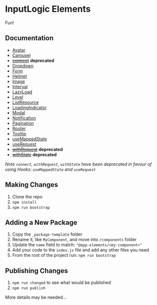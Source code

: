# InputLogic Elements

Fun!

## Documentation

- [Avatar](components/avatar)
- [Carousel](components/carousel)
- [~~connect~~](components/connect) **deprecated**
- [Dropdown](components/dropdown)
- [Form](components/form)
- [Helmet](components/helmet)
- [Image](components/image)
- [Interval](components/interval)
- [LazyLoad](components/lazy-load)
- [Level](components/level)
- [ListResource](components/list-resource)
- [LoadingIndicator](components/loading-indicator)
- [Modal](components/modal)
- [Notification](components/notification)
- [Pagination](components/pagination)
- [Router](components/router)
- [Tooltip](components/tooltip)
- [useMappedState](components/use-mapped-state)
- [useRequest](components/use-request)
- [~~withRequest~~](components/with-request) **deprecated**
- [~~withState~~](components/with-state) **deprecated**

*Note `connect`, `withRequest`, `withState` have been deprecated in favour of using Hooks: `useMappedState` and `useRequest`*

## Making Changes

1. Clone the repo
2. `npm install`
3. `npm run bootstrap`

## Adding a New Package

1. Copy the `_package-template` folder
2. Rename it, like `MyComponent`, and move into `/components` folder
3. Update the `name` field to match: `"@app-elements/<my-component>"`
4. Add your code to the `index.js` file and add any other files you need
5. From the root of the project run: `npm run bootstrap`


## Publishing Changes

1. `npm run changed` to see what would be published
2. `npm run publish`

More details may be needed...
